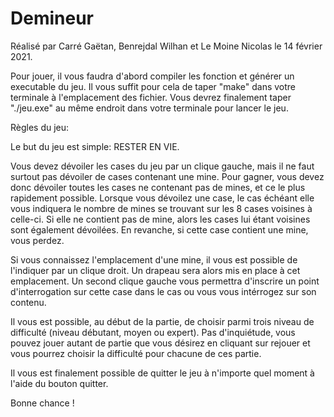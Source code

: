 # Demineur

Réalisé par Carré Gaëtan, Benrejdal Wilhan et Le Moine Nicolas le 14 février 2021.

Pour jouer, il vous faudra d'abord compiler les fonction et générer un executable du jeu. Il vous suffit pour cela de taper "make" dans votre terminale à l'emplacement des fichier. Vous devrez finalement taper "./jeu.exe" au même endroit dans votre terminale pour lancer le jeu.

Règles du jeu:

Le but du jeu est simple: RESTER EN VIE.

Vous devez dévoiler les cases du jeu par un clique gauche, mais il ne faut surtout pas dévoiler de cases contenant une mine. Pour gagner, vous devez donc dévoiler toutes les cases ne contenant pas de mines, et ce le plus rapidement possible. Lorsque vous dévoilez une case, le cas échéant elle vous indiquera le nombre de mines se trouvant sur les 8 cases voisines à celle-ci. Si elle ne contient pas de mine, alors les cases lui étant voisines sont également dévoilées. En revanche, si cette case contient une mine, vous perdez.

Si vous connaissez l'emplacement d'une mine, il vous est possible de l'indiquer par un clique droit. Un drapeau sera alors mis en place à cet emplacement. Un second clique gauche vous permettra d'inscrire un point d'interrogation sur cette case dans le cas ou vous vous intérrogez sur son contenu.

Il vous est possible, au début de la partie, de choisir parmi trois niveau de difficulté (niveau débutant, moyen ou expert). Pas d'inquiétude, vous pouvez jouer autant de partie que vous désirez en cliquant sur rejouer et vous pourrez choisir la difficulté pour chacune de ces partie.

Il vous est finalement possible de quitter le jeu à n'importe quel moment à l'aide du bouton quitter.

Bonne chance !